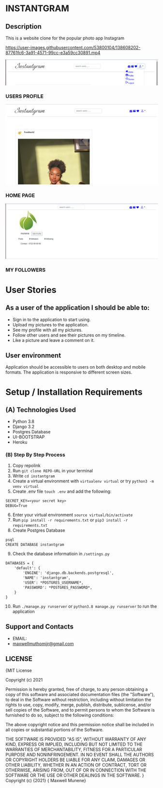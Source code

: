 # INSTANTGRAM

## Description
This is a website clone for the popular photo app Instagram




https://user-images.githubusercontent.com/53800104/138608202-87761fc6-3a91-4571-99cc-e3a59cc30891.mp4




![HOME PAGE](screenshots/user.png)

### USERS PROFILE

![HOME PAGE](screenshots/home.png)

### HOME PAGE

![HOME PAGE](screenshots/profile.png)

### MY FOLLOWERS 

# User Stories


## As a user of the application I should be able to:

* Sign in to the application to start using.
* Upload my pictures to the application.
* See my profile with all my pictures.
* Follow other users and see their pictures on my timeline.
* Like a picture and leave a comment on it.

## User environment

Application should be accessible to users on both desktop and mobile formats. The application is responsive to different screen sizes.

# Setup / Installation Requirements

## (A) Technologies Used
- Python 3.8
- Django 3.2
- Postgres Database
- UI-BOOTSTRAP
- Heroku

### (B) Step By Step Process

1. Copy repolink
2. Run `git clone REPO-URL` in your terminal
3. Write `cd instantgram`
4. Create a virtual environment with `virtualenv virtual` or try `python3 -m venv virtual`
5. Create .env file `touch .env` and add the following:
```
SECRET_KEY=<your secret key>
DEBUG=True
```
6. Enter your virtual environment `source virtual/bin/activate`
7. Run `pip install -r requirements.txt` or `pip3 install -r requirements.txt`
8. Create Postgres Database

```
psql
CREATE DATABASE instantgram
```
9. Check the database informatioin in `/settings.py`
```
DATABASES = {
    'default': {
        'ENGINE': 'django.db.backends.postgresql',
        'NAME': 'instantgram',
        'USER': *POSTGRES_USERNAME*,
        'PASSWORD': *POSTGRES_PASSWORD*,
    }
}
```
10. Run `./manage.py runserver` or `python3.8 manage.py runserver` to run the application

## Support and Contacts
* EMAIL:
 * maxwellmuthomijr@gmail.com

## LICENSE

{MIT License

Copyright (c) 2021

Permission is hereby granted, free of charge, to any person obtaining a copy of this software and associated documentation files (the "Software"), to deal in the Software without restriction, including without limitation the rights to use, copy, modify, merge, publish, distribute, sublicense, and/or sell copies of the Software, and to permit persons to whom the Software is furnished to do so, subject to the following conditions:

The above copyright notice and this permission notice shall be included in all copies or substantial portions of the Software.

THE SOFTWARE IS PROVIDED "AS IS", WITHOUT WARRANTY OF ANY KIND, EXPRESS OR IMPLIED, INCLUDING BUT NOT LIMITED TO THE WARRANTIES OF MERCHANTABILITY, FITNESS FOR A PARTICULAR PURPOSE AND NONINFRINGEMENT. IN NO EVENT SHALL THE AUTHORS OR COPYRIGHT HOLDERS BE LIABLE FOR ANY CLAIM, DAMAGES OR OTHER LIABILITY, WHETHER IN AN ACTION OF CONTRACT, TORT OR OTHERWISE, ARISING FROM, OUT OF OR IN CONNECTION WITH THE SOFTWARE OR THE USE OR OTHER DEALINGS IN THE SOFTWARE. } Copyright (c) {2021} 
{ Maxwell Munene}
